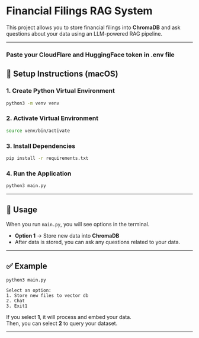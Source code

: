# Financial Filings RAG System

This project allows you to store financial filings into **ChromaDB** and ask questions about your data using an LLM-powered RAG pipeline.

---
### Paste your CloudFlare and HuggingFace token in .env file
## 🚀 Setup Instructions (macOS)

### 1. Create Python Virtual Environment
```bash
python3 -m venv venv
```

### 2. Activate Virtual Environment
```bash
source venv/bin/activate
```

### 3. Install Dependencies
```bash
pip install -r requirements.txt
```

### 4. Run the Application
```bash
python3 main.py
```

---

## 📌 Usage

When you run `main.py`, you will see options in the terminal.

- **Option 1** → Store new data into **ChromaDB**
- After data is stored, you can ask any questions related to your data.

---

## ✅ Example

```bash
python3 main.py
```
```
Select an option:
1. Store new files to vector db
2. Chat
3. Exit1
```

If you select **1**, it will process and embed your data.  
Then, you can select **2** to query your dataset.

---

